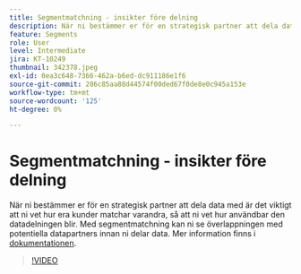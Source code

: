 ```yaml
---
title: Segmentmatchning - insikter före delning
description: När ni bestämmer er för en strategisk partner att dela data med är det viktigt att ni vet hur era kunder matchar varandra, så att ni vet hur användbar den datadelningen blir. Segmentmatchning gör att ni kan se överlappningen med potentiella datapartners innan ni delar data, och också slutföra tvåvägsdelningen av data med dessa partners.
feature: Segments
role: User
level: Intermediate
jira: KT-10249
thumbnail: 342378.jpeg
exl-id: 0ea3c648-7366-462a-b6ed-dc911186e1f6
source-git-commit: 286c85aa88d44574f00ded67f0de8e0c945a153e
workflow-type: tm+mt
source-wordcount: '125'
ht-degree: 0%

---
```


# Segmentmatchning - insikter före delning

När ni bestämmer er för en strategisk partner att dela data med är det viktigt att ni vet hur era kunder matchar varandra, så att ni vet hur användbar den datadelningen blir. Med segmentmatchning kan ni se överlappningen med potentiella datapartners innan ni delar data. Mer information finns i [dokumentationen](https://experienceleague.adobe.com/docs/experience-platform/segmentation/ui/segment-match/overview.html?lang=sv).

>[!VIDEO](https://video.tv.adobe.com/v/342378/?learn=on&enablevpops)

